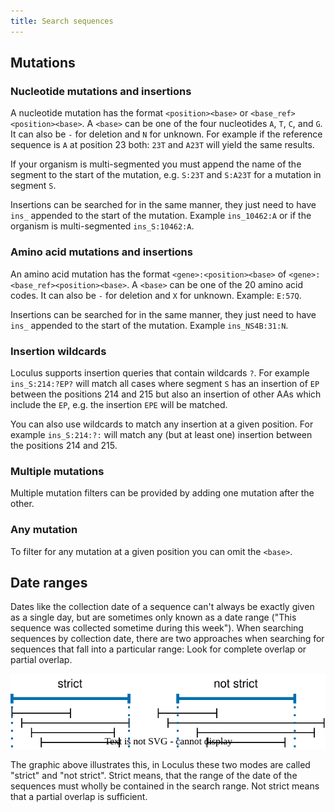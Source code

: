 ```yaml
---
title: Search sequences
---
```


## Mutations

### Nucleotide mutations and insertions

A nucleotide mutation has the format `<position><base>` or `<base_ref><position><base>`. A `<base>` can be one of the four nucleotides `A`, `T`, `C`, and `G`. It can also be `-` for deletion and `N` for unknown. For example if the reference sequence is `A` at position 23 both: `23T` and `A23T` will yield the same results.

If your organism is multi-segmented you must append the name of the segment to the start of the mutation, e.g. `S:23T` and `S:A23T` for a mutation in segment `S`.

Insertions can be searched for in the same manner, they just need to have `ins_` appended to the start of the mutation. Example `ins_10462:A` or if the organism is multi-segmented `ins_S:10462:A`.

### Amino acid mutations and insertions

An amino acid mutation has the format `<gene>:<position><base>` of `<gene>:<base_ref><position><base>`. A `<base>` can be one of the 20 amino acid codes. It can also be `-` for deletion and `X` for unknown. Example: `E:57Q`.

Insertions can be searched for in the same manner, they just need to have `ins_` appended to the start of the mutation. Example `ins_NS4B:31:N`.

### Insertion wildcards

Loculus supports insertion queries that contain wildcards `?`. For example `ins_S:214:?EP?` will match all cases where segment `S` has an insertion of `EP` between the positions 214 and 215 but also an insertion of other AAs which include the `EP`, e.g. the insertion `EPE` will be matched.

You can also use wildcards to match any insertion at a given position. For example `ins_S:214:?:` will match any (but at least one) insertion between the positions 214 and 215.

### Multiple mutations

Multiple mutation filters can be provided by adding one mutation after the other.

### Any mutation

To filter for any mutation at a given position you can omit the `<base>`.

## Date ranges

Dates like the collection date of a sequence can't always be exactly given as a single day, but are sometimes only known as a date range ("This sequence was collected sometime during this week"). When searching sequences by collection date, there are two approaches when searching for sequences that fall into a particular range: Look for complete overlap or partial overlap.

![Comparison of strict and not strict range overlap.](/images/strict_not_strict.drawio.svg)

The graphic above illustrates this, in Loculus these two modes are called "strict" and "not strict". Strict means, that the range of the date of the sequences must wholly be contained in the search range. Not strict means that a partial overlap is sufficient.
